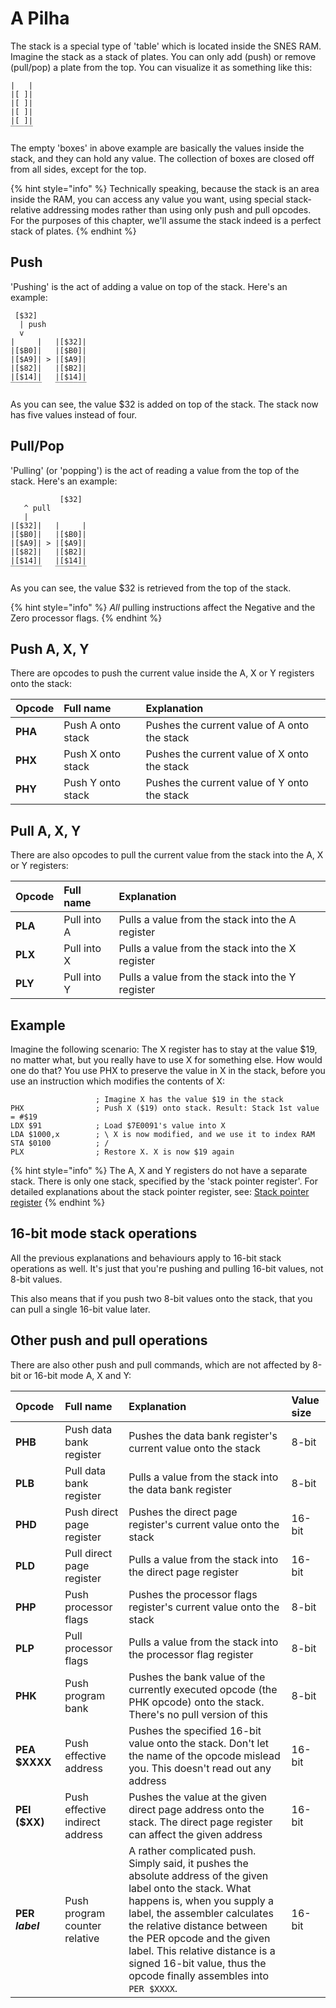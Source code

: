 # A Pilha

The stack is a special type of 'table' which is located inside the SNES RAM. Imagine the stack as a stack of plates. You can only add \(push\) or remove \(pull/pop\) a plate from the top. You can visualize it as something like this:

```text
|   |
|[ ]|
|[ ]|
|[ ]|
|[ ]|
‾‾‾‾‾
```

The empty 'boxes' in above example are basically the values inside the stack, and they can hold any value. The collection of boxes are closed off from all sides, except for the top.

{% hint style="info" %}
Technically speaking, because the stack is an area inside the RAM, you can access any value you want, using special stack-relative addressing modes rather than using only push and pull opcodes. For the purposes of this chapter, we'll assume the stack indeed is a perfect stack of plates.
{% endhint %}

## Push

'Pushing' is the act of adding a value on top of the stack. Here's an example:

```text
 [$32]
  | push
  v
|     |   |[$32]|
|[$B0]|   |[$B0]|
|[$A9]| > |[$A9]|
|[$82]|   |[$B2]|
|[$14]|   |[$14]|
‾‾‾‾‾‾‾   ‾‾‾‾‾‾‾
```

As you can see, the value $32 is added on top of the stack. The stack now has five values instead of four.

## Pull/Pop

'Pulling' \(or 'popping'\) is the act of reading a value from the top of the stack. Here's an example:

```text
           [$32]
   ^ pull
   |
|[$32]|   |     |
|[$B0]|   |[$B0]|
|[$A9]| > |[$A9]|
|[$82]|   |[$B2]|
|[$14]|   |[$14]|
‾‾‾‾‾‾‾   ‾‾‾‾‾‾‾
```

As you can see, the value $32 is retrieved from the top of the stack.

{% hint style="info" %}
_All_ pulling instructions affect the Negative and the Zero processor flags.
{% endhint %}

## Push A, X, Y

There are opcodes to push the current value inside the A, X or Y registers onto the stack:

| Opcode | Full name | Explanation |
| :--- | :--- | :--- |
| **PHA** | Push A onto stack | Pushes the current value of A onto the stack |
| **PHX** | Push X onto stack | Pushes the current value of X onto the stack |
| **PHY** | Push Y onto stack | Pushes the current value of Y onto the stack |

## Pull A, X, Y

There are also opcodes to pull the current value from the stack into the A, X or Y registers:

| Opcode | Full name | Explanation |
| :--- | :--- | :--- |
| **PLA** | Pull into A | Pulls a value from the stack into the A register |
| **PLX** | Pull into X | Pulls a value from the stack into the X register |
| **PLY** | Pull into Y | Pulls a value from the stack into the Y register |

## Example

Imagine the following scenario: The X register has to stay at the value $19, no matter what, but you really have to use X for something else. How would one do that? You use PHX to preserve the value in X in the stack, before you use an instruction which modifies the contents of X:

```text
                   ; Imagine X has the value $19 in the stack
PHX                ; Push X ($19) onto stack. Result: Stack 1st value = #$19
LDX $91            ; Load $7E0091's value into X
LDA $1000,x        ; \ X is now modified, and we use it to index RAM
STA $0100          ; /
PLX                ; Restore X. X is now $19 again
```

{% hint style="info" %}
The A, X and Y registers do not have a separate stack. There is only one stack, specified by the 'stack pointer register'. For detailed explanations about the stack pointer register, see: [Stack pointer register](../processor-flags-and-registers/stackpointer.md)
{% endhint %}

## 16-bit mode stack operations

All the previous explanations and behaviours apply to 16-bit stack operations as well. It's just that you're pushing and pulling 16-bit values, not 8-bit values.

This also means that if you push two 8-bit values onto the stack, that you can pull a single 16-bit value later.

## Other push and pull operations

There are also other push and pull commands, which are not affected by 8-bit or 16-bit mode A, X and Y:

| Opcode | Full name | Explanation | Value size |
| :--- | :--- | :--- | :--- |
| **PHB** | Push data bank register | Pushes the data bank register's current value onto the stack | 8-bit |
| **PLB** | Pull data bank register | Pulls a value from the stack into the data bank register | 8-bit |
| **PHD** | Push direct page register | Pushes the direct page register's current value onto the stack | 16-bit |
| **PLD** | Pull direct page register | Pulls a value from the stack into the direct page register | 16-bit |
| **PHP** | Push processor flags | Pushes the processor flags register's current value onto the stack | 8-bit |
| **PLP** | Pull processor flags | Pulls a value from the stack into the processor flag register | 8-bit |
| **PHK** | Push program bank | Pushes the bank value of the currently executed opcode \(the PHK opcode\) onto the stack. There's no pull version of this | 8-bit |
| **PEA $XXXX** | Push effective address | Pushes the specified 16-bit value onto the stack. Don't let the name of the opcode mislead you. This doesn't read out any address | 16-bit |
| **PEI \($XX\)** | Push effective indirect address | Pushes the value at the given direct page address onto the stack. The direct page register can affect the given address | 16-bit |
| **PER** _**label**_ | Push program counter relative | A rather complicated push. Simply said, it pushes the absolute address of the given label onto the stack. What happens is, when you supply a label, the assembler calculates the relative distance between the PER opcode and the given label. This relative distance is a signed 16-bit value, thus the opcode finally assembles into `PER $XXXX`. | 16-bit |

